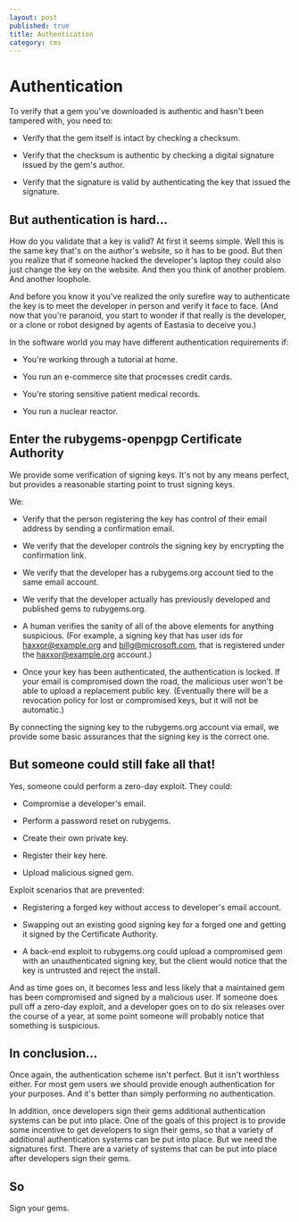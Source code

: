 ```yaml
---
layout: post
published: true
title: Authentication
category: cms
---
```


Authentication
==============

To verify that a gem you've downloaded is authentic and hasn't been
tampered with, you need to:

* Verify that the gem itself is intact by checking a checksum.

* Verify that the checksum is authentic by checking a digital
  signature issued by the gem's author.

* Verify that the signature is valid by authenticating the key that
issued the signature.

But authentication is hard...
-----------------------------

How do you validate that a key is valid?  At first it seems simple.
Well this is the same key that's on the author's website, so it has to
be good.  But then you realize that if someone hacked the developer's
laptop they could also just change the key on the website.  And then
you think of another problem.  And another loophole.

And before you know it you've realized the only surefire way to
authenticate the key is to meet the developer in person and verify it
face to face.  (And now that you're paranoid, you start to wonder if
that really is the developer, or a clone or robot designed by agents
of Eastasia to deceive you.)

In the software world you may have different authentication
requirements if:

* You're working through a tutorial at home.

* You run an e-commerce site that processes credit cards.

* You're storing sensitive patient medical records.

* You run a nuclear reactor.

Enter the rubygems-openpgp Certificate Authority
------------------------------------------------

We provide some verification of signing keys.  It's not by any means
perfect, but provides a reasonable starting point to trust signing
keys.

We:

* Verify that the person registering the key has control of their
email address by sending a confirmation email.

* We verify that the developer controls the signing key by encrypting
the confirmation link.

* We verify that the developer has a rubygems.org account tied to the
same email account.

* We verify that the developer actually has previously developed and
  published gems to rubygems.org.

* A human verifies the sanity of all of the above elements for
anything suspicious. (For example, a signing key that has user ids for
haxxor@example.org and billg@microsoft.com, that is registered under
the haxxor@example.org account.)

* Once your key has been authenticated, the authentication is locked.
If your email is compromised down the road, the malicious user won't
be able to upload a replacement public key. (Eventually there will be
a revocation policy for lost or compromised keys, but it will not be
automatic.)

By connecting the signing key to the rubygems.org account via email,
we provide some basic assurances that the signing key is the correct
one.

But someone could still fake all that!
--------------------------------------

Yes, someone could perform a zero-day exploit.  They could:

* Compromise a developer's email.

* Perform a password reset on rubygems.

* Create their own private key.

* Register their key here.

* Upload malicious signed gem.

Exploit scenarios that are prevented:

* Registering a forged key without access to developer's email
account.

* Swapping out an existing good signing key for a forged one and
getting it signed by the Certificate Authority.

* A back-end exploit to rubygems.org could upload a compromised gem
with an unauthenticated signing key, but the client would notice that
the key is untrusted and reject the install.

And as time goes on, it becomes less and less likely that a maintained
gem has been compromised and signed by a malicious user.  If someone
does pull off a zero-day exploit, and a developer goes on to do six
releases over the course of a year, at some point someone will
probably notice that something is suspicious.

In conclusion...
----------------

Once again, the authentication scheme isn't perfect.  But it isn't
worthless either.  For most gem users we should provide enough
authentication for your purposes.  And it's better than simply
performing no authentication.

In addition, once developers sign their gems additional authentication
systems can be put into place.  One of the goals of this project is to
provide some incentive to get developers to sign their gems, so that a
variety of additional authentication systems can be put into place.
But we need the signatures first.  There are a variety of systems that
can be put into place after developers sign their gems.

So
--

Sign your gems.